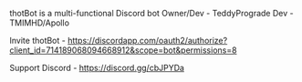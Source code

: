 thotBot is a multi-functional Discord bot
Owner/Dev - TeddyPrograde
Dev - TMIMHD/Apollo



Invite thotBot - https://discordapp.com/oauth2/authorize?client_id=714189068094668912&scope=bot&permissions=8

Support Discord - https://discord.gg/cbJPYDa
